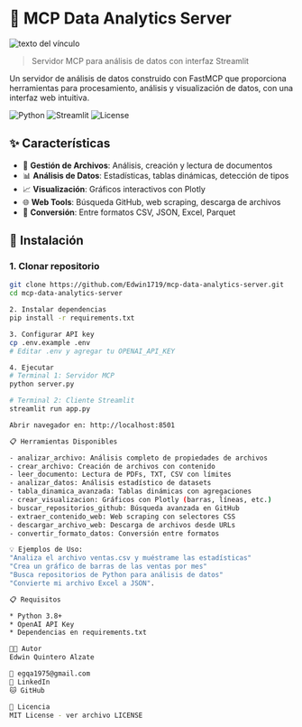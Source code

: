 # 🔧 MCP Data Analytics Server

![texto del vínculo](https://camo.githubusercontent.com/58b51da4887fd84007572883d81033edf32743eff1e6947173054487c627a953/68747470733a2f2f6173736574732e706963616f732e636f6d2f6769742f706963612d6d63702e706e67)

> Servidor MCP para análisis de datos con interfaz Streamlit

Un servidor de análisis de datos construido con FastMCP que proporciona herramientas para procesamiento, análisis y visualización de datos, con una interfaz web intuitiva.

![Python](https://img.shields.io/badge/Python-3.8%2B-blue.svg)
![Streamlit](https://img.shields.io/badge/Streamlit-Latest-red.svg)
![License](https://img.shields.io/badge/License-MIT-yellow.svg)

## ✨ Características

- 📁 **Gestión de Archivos**: Análisis, creación y lectura de documentos
- 📊 **Análisis de Datos**: Estadísticas, tablas dinámicas, detección de tipos
- 📈 **Visualización**: Gráficos interactivos con Plotly
- 🌐 **Web Tools**: Búsqueda GitHub, web scraping, descarga de archivos
- 🔄 **Conversión**: Entre formatos CSV, JSON, Excel, Parquet

## 🚀 Instalación

### 1. Clonar repositorio
```bash
git clone https://github.com/Edwin1719/mcp-data-analytics-server.git
cd mcp-data-analytics-server

2. Instalar dependencias
pip install -r requirements.txt

3. Configurar API key
cp .env.example .env
# Editar .env y agregar tu OPENAI_API_KEY

4. Ejecutar
# Terminal 1: Servidor MCP
python server.py

# Terminal 2: Cliente Streamlit  
streamlit run app.py

Abrir navegador en: http://localhost:8501

📋 Herramientas Disponibles

- analizar_archivo: Análisis completo de propiedades de archivos
- crear_archivo: Creación de archivos con contenido
- leer_documento: Lectura de PDFs, TXT, CSV con límites
- analizar_datos: Análisis estadístico de datasets
- tabla_dinamica_avanzada: Tablas dinámicas con agregaciones
- crear_visualizacion: Gráficos con Plotly (barras, líneas, etc.)
- buscar_repositorios_github: Búsqueda avanzada en GitHub
- extraer_contenido_web: Web scraping con selectores CSS
- descargar_archivo_web: Descarga de archivos desde URLs
- convertir_formato_datos: Conversión entre formatos

💡 Ejemplos de Uso:
"Analiza el archivo ventas.csv y muéstrame las estadísticas"
"Crea un gráfico de barras de las ventas por mes"
"Busca repositorios de Python para análisis de datos"
"Convierte mi archivo Excel a JSON".

📋 Requisitos

* Python 3.8+
* OpenAI API Key
* Dependencias en requirements.txt

👨‍💻 Autor
Edwin Quintero Alzate

📧 egqa1975@gmail.com
🔗 LinkedIn
🐱 GitHub

📄 Licencia
MIT License - ver archivo LICENSE
